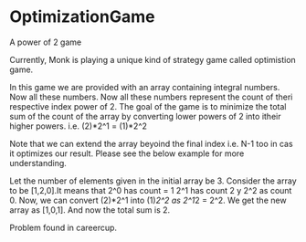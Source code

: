 # OptimizationGame
A power of 2 game

Currently, Monk is playing a unique kind of strategy game called optimistion game. 

In this game we are provided with an array containing integral numbers. Now all these numbers. Now all these numbers represent the count of theri respective index power of 2. 
The goal of the game is to minimize the total sum of the count of the array by converting lower powers of 2 into itheir higher powers.
i.e. (2)*2^1 = (1)*2^2

Note that we can extend the array beyoind the final index i.e. N-1 too in cas it optimizes our result. Please see the below example for more understanding. 


Let the number of elements given in the initial array be 3. Consider the array to be [1,2,0].It means that 2^0 has count = 1 2^1 has count 2 y 2^2 as count 0.
Now, we can convert (2)*2^1 into (1)*2^2 as 2^1*2 = 2^2. We get the new array as [1,0,1]. And now the total sum is 2.

Problem found in careercup.
